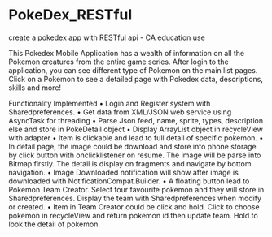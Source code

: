 # PokeDex_RESTful
create a pokedex app with RESTful api - CA education use

This Pokedex Mobile Application has a wealth of information on all the Pokemon creatures from the entire game series. After login to the application, you can see different type of Pokemon on the main list pages. Click on a Pokemon to see a detailed page with Pokedex data, descriptions, skills and more!

Functionality Implemented 
•	Login and Register system with Sharedpreferences. 
•	Get data from XML/JSON web service using AsyncTask for threading
•	Parse Json feed, name, sprite, types, description else and store in PokeDetail object
•	Display ArrayList object in recycleView with adapter
•	Item is clickable and lead to full detail of specific pokemon.
•	In detail page, the image could be download and store into phone storage by click button with onclicklistener on resume. The image will be parse into Bitmap firstly. The detail is display on fragments and navigate by bottom navigation.
•	Image Downloaded notification will show after image is downloaded with NotificationCompat.Builder.
•	A floating button lead to Pokemon Team Creator. Select four favourite pokemon and they will store in Sharedpreferences. Display the team with Sharedpreferences when modify or created.
•	Item in Team Creator could be click and hold. Click to choose pokemon in recycleView and return pokemon id then update team. Hold to look the detail of pokemon. 

